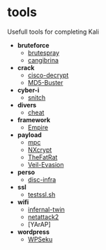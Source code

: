 # tools
Usefull tools for completing Kali

- **bruteforce**
    - [brutespray](https://github.com/x90skysn3k/brutespray)
    - [cangibrina](https://github.com/fnk0c/cangibrina)
- **crack**
    - [cisco-decrypt](https://github.com/utgarda/cisco-decrypt)
    - [MD5-Buster](https://github.com/UltimateHackers/MD5-Buster)
- **cyber-i**
    - [snitch](https://github.com/Smaash/snitch)
- **divers**
    - [cheat](https://github.com/chrisallenlane/cheat)
- **framework**
    - [Empire](https://github.com/EmpireProject/Empire)
- **payload**
    - [mpc](https://github.com/g0tmi1k/mpc)
    - [NXcrypt](https://github.com/Hadi999/NXcrypt)
    - [TheFatRat](https://github.com/Screetsec/TheFatRat)
    - [Veil-Evasion](https://github.com/Veil-Framework/Veil-Evasion)
- **perso**
    - [disc-infra](https://github.com/grov/disc-infra)
- **ssl**
    - [testssl.sh](https://github.com/drwetter/testssl.sh)
- **wifi**
    - [infernal-twin](https://github.com/entropy1337/infernal-twin)
    - [netattack2](https://github.com/chrizator/netattack2)
    - [YArAP]
- **wordpress**
    - [WPSeku](https://github.com/m4ll0k/WPSeku)
